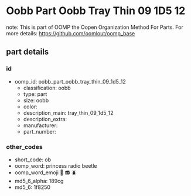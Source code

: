 # Oobb Part Oobb Tray Thin 09 1D5 12  

note: This is part of OOMP the Oopen Organization Method For Parts. For more details: https://github.com/oomlout/oomp_base

##  part details





### id
* oomp_id: oobb_part_oobb_tray_thin_09_1d5_12
  * classification: oobb
  * type: part
  * size: oobb
  * color: 
  * description_main: tray_thin_09_1d5_12
  * description_extra: 
  * manufacturer: 
  * part_number: 

### other_codes
* short_code: ob
* oomp_word: princess radio beetle
* oomp_word_emoji :princess: :radio: :beetle:
* md5_6_alpha: 189cg
* md5_6: 1f8250